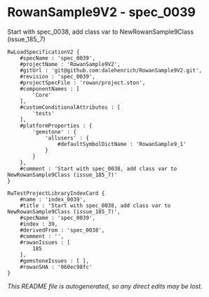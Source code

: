 # RowanSample9V2 - spec_0039
Start with spec_0038, add class var to NewRowanSample9Class (issue_185_7)
```
RwLoadSpecificationV2 {
	#specName : 'spec_0039',
	#projectName : 'RowanSample9V2',
	#gitUrl : 'git@github.com:dalehenrich/RowanSample9V2.git',
	#revision : 'spec_0039',
	#projectSpecFile : 'rowan/project.ston',
	#componentNames : [
		'Core'
	],
	#customConditionalAttributes : [
		'tests'
	],
	#platformProperties : {
		'gemstone' : {
			'allusers' : {
				#defaultSymbolDictName : 'RowanSample9_1'
			}
		}
	},
	#comment : 'Start with spec_0038, add class var to NewRowanSample9Class (issue_185_7)'
}

RwTestProjectLibraryIndexCard {
	#name : 'index_0039',
	#title : 'Start with spec_0038, add class var to NewRowanSample9Class (issue_185_7)',
	#specName : 'spec_0039',
	#index : 39,
	#derivedFrom : 'spec_0038',
	#comment : '',
	#rowanIssues : [
		185
	],
	#gemstoneIssues : [ ],
	#rowanSHA : '060ec98fc'
}
```

*This README file is autogenerated, so any direct edits may be lost.*
